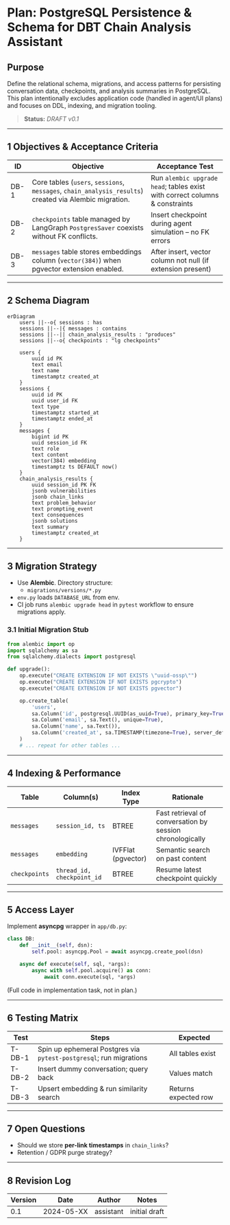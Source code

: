 # Plan: PostgreSQL Persistence & Schema for DBT Chain Analysis Assistant

## Purpose

Define the relational schema, migrations, and access patterns for persisting conversation data, checkpoints, and analysis summaries in PostgreSQL.  This plan intentionally excludes application code (handled in agent/UI plans) and focuses on DDL, indexing, and migration tooling.

> **Status:** _DRAFT v0.1_

---

## 1 Objectives & Acceptance Criteria

| ID | Objective | Acceptance Test |
|----|-----------|----------------|
| DB-1 | Core tables (`users`, `sessions`, `messages`, `chain_analysis_results`) created via Alembic migration. | Run `alembic upgrade head`; tables exist with correct columns & constraints |
| DB-2 | `checkpoints` table managed by LangGraph `PostgresSaver` coexists without FK conflicts. | Insert checkpoint during agent simulation – no FK errors |
| DB-3 | `messages` table stores embeddings column (`vector(384)`) when pgvector extension enabled. | After insert, vector column not null (if extension present) |

---

## 2 Schema Diagram

```mermaid
erDiagram
    users ||--o{ sessions : has
    sessions ||--|{ messages : contains
    sessions ||--|| chain_analysis_results : "produces"
    sessions ||--o{ checkpoints : "lg checkpoints" 

    users {
        uuid id PK
        text email
        text name
        timestamptz created_at
    }
    sessions {
        uuid id PK
        uuid user_id FK
        text type
        timestamptz started_at
        timestamptz ended_at
    }
    messages {
        bigint id PK
        uuid session_id FK
        text role
        text content
        vector(384) embedding
        timestamptz ts DEFAULT now()
    }
    chain_analysis_results {
        uuid session_id PK FK
        jsonb vulnerabilities
        jsonb chain_links
        text problem_behavior
        text prompting_event
        text consequences
        jsonb solutions
        text summary
        timestamptz created_at
    }
```

---

## 3 Migration Strategy

* Use **Alembic**.  Directory structure:
  * `migrations/versions/*.py`
* `env.py` loads `DATABASE_URL` from env.
* CI job runs `alembic upgrade head` in `pytest` workflow to ensure migrations apply.

### 3.1 Initial Migration Stub
```python
from alembic import op
import sqlalchemy as sa
from sqlalchemy.dialects import postgresql

def upgrade():
    op.execute("CREATE EXTENSION IF NOT EXISTS \"uuid-ossp\"")
    op.execute("CREATE EXTENSION IF NOT EXISTS pgcrypto")
    op.execute("CREATE EXTENSION IF NOT EXISTS pgvector")

    op.create_table(
        'users',
        sa.Column('id', postgresql.UUID(as_uuid=True), primary_key=True, server_default=sa.text('uuid_generate_v4()')),
        sa.Column('email', sa.Text(), unique=True),
        sa.Column('name', sa.Text()),
        sa.Column('created_at', sa.TIMESTAMP(timezone=True), server_default=sa.func.now())
    )
    # ... repeat for other tables ...
```

---

## 4 Indexing & Performance

| Table | Column(s) | Index Type | Rationale |
|-------|-----------|------------|-----------|
| `messages` | `session_id, ts` | BTREE | Fast retrieval of conversation by session chronologically |
| `messages` | `embedding` | IVFFlat (pgvector) | Semantic search on past content |
| `checkpoints` | `thread_id, checkpoint_id` | BTREE | Resume latest checkpoint quickly |

---

## 5 Access Layer

Implement **asyncpg** wrapper in `app/db.py`:

```python
class DB:
    def __init__(self, dsn):
        self.pool: asyncpg.Pool = await asyncpg.create_pool(dsn)

    async def execute(self, sql, *args):
        async with self.pool.acquire() as conn:
            await conn.execute(sql, *args)
```

(Full code in implementation task, not in plan.)

---

## 6 Testing Matrix

| Test | Steps | Expected |
|------|-------|----------|
| T-DB-1 | Spin up ephemeral Postgres via `pytest-postgresql`; run migrations | All tables exist |
| T-DB-2 | Insert dummy conversation; query back | Values match |
| T-DB-3 | Upsert embedding & run similarity search | Returns expected row |

---

## 7 Open Questions

* Should we store **per-link timestamps** in `chain_links`?
* Retention / GDPR purge strategy?

---

## 8 Revision Log

| Version | Date | Author | Notes |
|---------|------|--------|-------|
| 0.1 | 2024-05-XX | assistant | initial draft |
